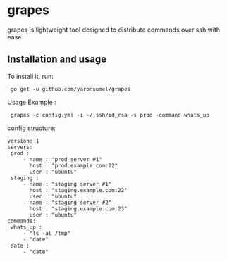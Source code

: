 # grapes
grapes is lightweight tool designed to distribute commands over ssh with ease.

 Installation and usage
 ----------------------

 To install it, run:

     go get -u github.com/yaronsumel/grapes

 Usage Example :

     grapes -c config.yml -i ~/.ssh/id_rsa -s prod -command whats_up

config structure:

 ```
version: 1
servers:
  prod :
      - name : "prod server #1"
        host : "prod.example.com:22"
        user : "ubuntu"
  staging :
      - name : "staging server #1"
        host : "staging.example.com:22"
        user : "ubuntu"
      - name : "staging server #2"
        host : "staging.example.com:23"
        user : "ubuntu"
commands:
  whats_up :
      - "ls -al /tmp"
      - "date"
  date :
      - "date"
 ```
